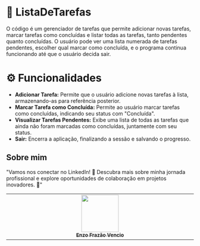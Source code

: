 # 📃 ListaDeTarefas
O código é um gerenciador de tarefas que permite adicionar novas tarefas, marcar tarefas como concluídas e listar todas as tarefas, tanto pendentes quanto concluídas. O usuário pode ver uma lista numerada de tarefas pendentes, escolher qual marcar como concluída, e o programa continua funcionando até que o usuário decida sair.

# ⚙️ Funcionalidades
- **Adicionar Tarefa:** Permite que o usuário adicione novas tarefas à lista, armazenando-as para referência posterior.
- **Marcar Tarefa como Concluída:** Permite ao usuário marcar tarefas como concluídas, indicando seu status com "Concluída".
- **Visualizar Tarefas Pendentes:** Exibe uma lista de todas as tarefas que ainda não foram marcadas como concluídas, juntamente com seu status.
- **Sair:** Encerra a aplicação, finalizando a sessão e salvando o progresso.

##  Sobre mim
"Vamos nos conectar no LinkedIn! 🚀 Descubra mais sobre minha jornada profissional e explore oportunidades de colaboração em projetos inovadores. 🌟"
<table>
  <tbody>
    <tr>
      <td align="center" valign="top" width="14.28%"><a href="https://www.linkedin.com/in/enzofrazaovencio/"><img src="" width="100px;"/><br /><sub><b>Enzo Frazão Vencio</b></sub></a><br />
    </tr>
  </tbody>
</table>



